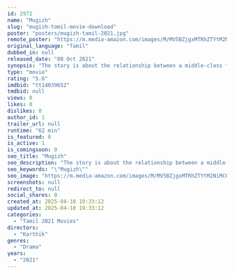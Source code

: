 ```yaml
---
id: 2972
name: "Mugizh"
slug: "mugizh-tamil-movie-download"
poster: "posters/mugizh-tamil-2021.jpg"
remote_poster: "https://m.media-amazon.com/images/M/MV5BZjgxMTRhZTYtM2NiMC00NmQ4LWFkNzItNTUwMGI0MTkwZDM0XkEyXkFqcGc@._V1_SX300.jpg"
original_language: "Tamil"
dubbed_in: null
released_date: "08 Oct 2021"
synopsis: "The story is about the relationship between a middle-class family and their beloved dog."
type: "movie"
rating: "5.6"
imdbid: "tt14039652"
tmdbid: null
views: 0
likes: 0
dislikes: 0
author_id: 1
trailer_url: null
runtime: "62 min"
is_featured: 0
is_active: 1
is_comingsoon: 0
seo_title: "Mugizh"
seo_description: "The story is about the relationship between a middle-class family and their beloved dog."
seo_keywords: "\"Mugizh\""
seo_image: "https://m.media-amazon.com/images/M/MV5BZjgxMTRhZTYtM2NiMC00NmQ4LWFkNzItNTUwMGI0MTkwZDM0XkEyXkFqcGc@._V1_SX300.jpg"
screenshots: null
redirect_to: null
social_shares: 0
created_at: 2025-04-10 19:33:12
updated_at: 2025-04-10 19:33:12
categories:
  - "Tamil 2021 Movies"
directors:
  - "Karthik"
genres:
  - "Drama"
years:
  - "2021"
---
```

